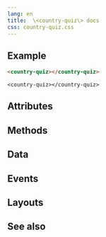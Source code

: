 ```yaml
---
lang: en
title:  \<country-quiz\> docs
css: country-quiz.css
---
```


<main>


## Example


```html
<country-quiz></country-quiz>
```

```{=html}
<country-quiz></country-quiz>
```





## Attributes



## Methods



## Data



## Events



## Layouts



## See also

</main>


<script type="module">
import {CountryQuiz} from './CountryQuiz.js'

window.countryQuiz = document.querySelector('country-quiz')
</script>

